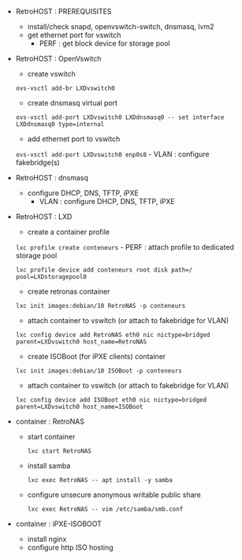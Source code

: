 - RetroHOST : PREREQUISITES
	- install/check snapd, openvswitch-switch, dnsmasq, lvm2
	- get ethernet port for vswitch
		- PERF : get block device for storage pool

- RetroHOST : OpenVswitch
	- create vswitch
	
	`ovs-vsctl add-br LXDvswitch0`
	- create dnsmasq virtual port
	
	`ovs-vsctl add-port LXDvswitch0 LXDdnsmasq0 -- set interface LXDdnsmasq0 type=internal`
	- add ethernet port to vswitch
	
	`ovs-vsctl add-port LXDvswitch0 enp0s8`
		- VLAN : configure fakebridge(s)

- RetroHOST : dnsmasq
	- configure DHCP, DNS, TFTP, iPXE
		- VLAN : configure DHCP, DNS, TFTP, iPXE

- RetroHOST : LXD
	- create a container profile
	
	`lxc profile create conteneurs`
		- PERF : attach profile to dedicated storage pool
		
	`lxc profile device add conteneurs root disk path=/ pool=LXDstoragepool0`

	- create retronas container
	
	`lxc init images:debian/10 RetroNAS -p conteneurs`
	- attach container to vswitch (or attach to fakebridge for VLAN)
	
	`lxc config device add RetroNAS eth0 nic nictype=bridged parent=LXDvswitch0 host_name=RetroNAS`

	- create ISOBoot (for iPXE clients) container
	
	`lxc init images:debian/10 ISOBoot -p conteneurs`
	- attach container to vswitch (or attach to fakebridge for VLAN)
	
	`lxc config device add ISOBoot eth0 nic nictype=bridged parent=LXDvswitch0 host_name=ISOBoot`

- container : RetroNAS
	- start container
	
		`lxc start RetroNAS`
	- install samba
	
		`lxc exec RetroNAS -- apt install -y samba`
	- configure unsecure anonymous writable public share
	
		`lxc exec RetroNAS -- vim /etc/samba/smb.conf`

- container : iPXE-ISOBOOT
	- install nginx
	- configure http ISO hosting
